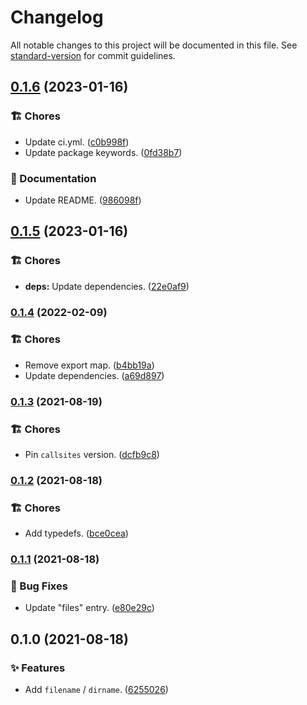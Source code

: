 # Changelog

All notable changes to this project will be documented in this file. See [standard-version](https://github.com/conventional-changelog/standard-version) for commit guidelines.

## [0.1.6](https://github.com/darkobits/fd-name/compare/v0.1.5...v0.1.6) (2023-01-16)


### 🏗 Chores

* Update ci.yml. ([c0b998f](https://github.com/darkobits/fd-name/commit/c0b998ff4ac261a8a8d02eb4c7b3349e6fd6b0ae))
* Update package keywords. ([0fd38b7](https://github.com/darkobits/fd-name/commit/0fd38b7a1557ee89cf12127b460f566b5c2e2322))


### 📖 Documentation

* Update README. ([986098f](https://github.com/darkobits/fd-name/commit/986098f1e1961027f73e58f5a7d61e644844db9b))

## [0.1.5](https://github.com/darkobits/fd-name/compare/v0.1.4...v0.1.5) (2023-01-16)


### 🏗 Chores

* **deps:** Update dependencies. ([22e0af9](https://github.com/darkobits/fd-name/commit/22e0af9da2bc2432d1bb8400930c9e8db6594257))

### [0.1.4](https://github.com/darkobits/fd-name/compare/v0.1.3...v0.1.4) (2022-02-09)


### 🏗 Chores

* Remove export map. ([b4bb19a](https://github.com/darkobits/fd-name/commit/b4bb19a76ee763e7e8973d850c8ad6a8e9c9b0aa))
* Update dependencies. ([a69d897](https://github.com/darkobits/fd-name/commit/a69d8974d6396aa1bedb25e10ef2311f67902ff6))

### [0.1.3](https://github.com/darkobits/fd-name/compare/v0.1.2...v0.1.3) (2021-08-19)


### 🏗 Chores

* Pin `callsites` version. ([dcfb9c8](https://github.com/darkobits/fd-name/commit/dcfb9c805fc503bd2022a200d9ccd5620b3a2ff4))

### [0.1.2](https://github.com/darkobits/fd-name/compare/v0.1.1...v0.1.2) (2021-08-18)


### 🏗 Chores

* Add typedefs. ([bce0cea](https://github.com/darkobits/fd-name/commit/bce0ceab9e17a1a7078c08f6ce6f789f880585a0))

### [0.1.1](https://github.com/darkobits/fd-name/compare/v0.1.0...v0.1.1) (2021-08-18)


### 🐞 Bug Fixes

* Update "files" entry. ([e80e29c](https://github.com/darkobits/fd-name/commit/e80e29c80ce014e52474c5e1fd20e0ce637a9ab7))

## 0.1.0 (2021-08-18)


### ✨ Features

* Add `filename` / `dirname`. ([6255026](https://github.com/darkobits/fd-name/commit/625502636525fb12e123867edc0dc93f9a233a5c))

